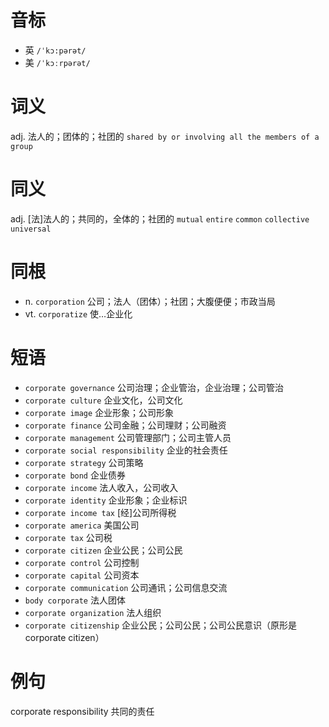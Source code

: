 # 音标

- 英 `/ˈkɔ:pərət/`
- 美 `/ˈkɔːrpərət/`

# 词义

adj. 法人的；团体的；社团的
`shared by or involving all the members of a group`

# 同义

adj. [法]法人的；共同的，全体的；社团的
`mutual` `entire` `common` `collective` `universal`

# 同根

- n. `corporation` 公司；法人（团体）；社团；大腹便便；市政当局
- vt. `corporatize` 使…企业化

# 短语

- `corporate governance` 公司治理；企业管治，企业治理；公司管治
- `corporate culture` 企业文化，公司文化
- `corporate image` 企业形象；公司形象
- `corporate finance` 公司金融；公司理财；公司融资
- `corporate management` 公司管理部门；公司主管人员
- `corporate social responsibility` 企业的社会责任
- `corporate strategy` 公司策略
- `corporate bond` 企业债券
- `corporate income` 法人收入，公司收入
- `corporate identity` 企业形象；企业标识
- `corporate income tax` [经]公司所得税
- `corporate america` 美国公司
- `corporate tax` 公司税
- `corporate citizen` 企业公民；公司公民
- `corporate control` 公司控制
- `corporate capital` 公司资本
- `corporate communication` 公司通讯；公司信息交流
- `body corporate` 法人团体
- `corporate organization` 法人组织
- `corporate citizenship` 企业公民；公司公民；公司公民意识（原形是corporate citizen）

# 例句

corporate responsibility
共同的责任


